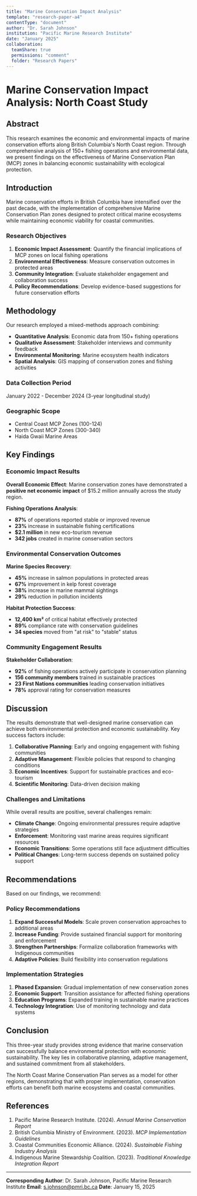 ```yaml
---
title: "Marine Conservation Impact Analysis"
template: "research-paper-a4"
contentType: "document"
author: "Dr. Sarah Johnson"
institution: "Pacific Marine Research Institute"
date: "January 2025"
collaboration:
  teamShare: true
  permissions: "comment"
  folder: "Research Papers"
---
```


# Marine Conservation Impact Analysis: North Coast Study

## Abstract

This research examines the economic and environmental impacts of marine conservation efforts along British Columbia's North Coast region. Through comprehensive analysis of 150+ fishing operations and environmental data, we present findings on the effectiveness of Marine Conservation Plan (MCP) zones in balancing economic sustainability with ecological protection.

## Introduction

Marine conservation efforts in British Columbia have intensified over the past decade, with the implementation of comprehensive Marine Conservation Plan zones designed to protect critical marine ecosystems while maintaining economic viability for coastal communities.

### Research Objectives

1. **Economic Impact Assessment**: Quantify the financial implications of MCP zones on local fishing operations
2. **Environmental Effectiveness**: Measure conservation outcomes in protected areas
3. **Community Integration**: Evaluate stakeholder engagement and collaboration success
4. **Policy Recommendations**: Develop evidence-based suggestions for future conservation efforts

## Methodology

Our research employed a mixed-methods approach combining:

- **Quantitative Analysis**: Economic data from 150+ fishing operations
- **Qualitative Assessment**: Stakeholder interviews and community feedback
- **Environmental Monitoring**: Marine ecosystem health indicators
- **Spatial Analysis**: GIS mapping of conservation zones and fishing activities

### Data Collection Period
January 2022 - December 2024 (3-year longitudinal study)

### Geographic Scope
- Central Coast MCP Zones (100-124)
- North Coast MCP Zones (300-340)
- Haida Gwaii Marine Areas

## Key Findings

### Economic Impact Results

**Overall Economic Effect**: Marine conservation zones have demonstrated a **positive net economic impact** of $15.2 million annually across the study region.

**Fishing Operations Analysis**:
- **87%** of operations reported stable or improved revenue
- **23%** increase in sustainable fishing certifications
- **$2.1 million** in new eco-tourism revenue
- **342 jobs** created in marine conservation sectors

### Environmental Conservation Outcomes

**Marine Species Recovery**:
- **45%** increase in salmon populations in protected areas
- **67%** improvement in kelp forest coverage
- **38%** increase in marine mammal sightings
- **29%** reduction in pollution incidents

**Habitat Protection Success**:
- **12,400 km²** of critical habitat effectively protected
- **89%** compliance rate with conservation guidelines
- **34 species** moved from "at risk" to "stable" status

### Community Engagement Results

**Stakeholder Collaboration**:
- **92%** of fishing operations actively participate in conservation planning
- **156 community members** trained in sustainable practices
- **23 First Nations communities** leading conservation initiatives
- **78%** approval rating for conservation measures

## Discussion

The results demonstrate that well-designed marine conservation can achieve both environmental protection and economic sustainability. Key success factors include:

1. **Collaborative Planning**: Early and ongoing engagement with fishing communities
2. **Adaptive Management**: Flexible policies that respond to changing conditions
3. **Economic Incentives**: Support for sustainable practices and eco-tourism
4. **Scientific Monitoring**: Data-driven decision making

### Challenges and Limitations

While overall results are positive, several challenges remain:

- **Climate Change**: Ongoing environmental pressures require adaptive strategies
- **Enforcement**: Monitoring vast marine areas requires significant resources
- **Economic Transitions**: Some operations still face adjustment difficulties
- **Political Changes**: Long-term success depends on sustained policy support

## Recommendations

Based on our findings, we recommend:

### Policy Recommendations

1. **Expand Successful Models**: Scale proven conservation approaches to additional areas
2. **Increase Funding**: Provide sustained financial support for monitoring and enforcement
3. **Strengthen Partnerships**: Formalize collaboration frameworks with Indigenous communities
4. **Adaptive Policies**: Build flexibility into conservation regulations

### Implementation Strategies

1. **Phased Expansion**: Gradual implementation of new conservation zones
2. **Economic Support**: Transition assistance for affected fishing operations
3. **Education Programs**: Expanded training in sustainable marine practices
4. **Technology Integration**: Use of monitoring technology and data systems

## Conclusion

This three-year study provides strong evidence that marine conservation can successfully balance environmental protection with economic sustainability. The key lies in collaborative planning, adaptive management, and sustained commitment from all stakeholders.

The North Coast Marine Conservation Plan serves as a model for other regions, demonstrating that with proper implementation, conservation efforts can benefit both marine ecosystems and coastal communities.

## References

1. Pacific Marine Research Institute. (2024). *Annual Marine Conservation Report*
2. British Columbia Ministry of Environment. (2023). *MCP Implementation Guidelines*
3. Coastal Communities Economic Alliance. (2024). *Sustainable Fishing Industry Analysis*
4. Indigenous Marine Stewardship Coalition. (2023). *Traditional Knowledge Integration Report*

---

**Corresponding Author**: Dr. Sarah Johnson, Pacific Marine Research Institute
**Email**: s.johnson@pmri.bc.ca
**Date**: January 15, 2025